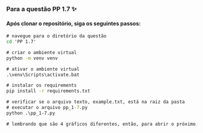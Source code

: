 ### Para a questão PP 1.7 ✨
#### Após clonar o repositório, siga os seguintes passos:
```cmd
# navegue para o diretório da questão
cd 'PP 1.7'

# criar o ambiente virtual
python -m venv venv

# ativar o ambiente virtual
.\venv\Scripts\activate.bat

# instalar os requirements
pip install -r requirements.txt

# verificar se o arquivo texto, example.txt, está na raiz da pasta
# executar o arquivo pp_1-7.py
python .\pp_1-7.py

# lembrando que são 4 gráficos diferentes, então, para abrir o próximo, é necessário fechar o atual.
```